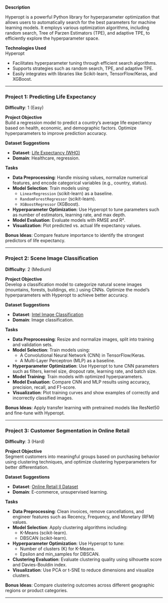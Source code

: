 **Description**

Hyperopt is a powerful Python library for hyperparameter optimization that allows users to automatically search for the best parameters for machine learning models. It employs various optimization algorithms, including random search, Tree of Parzen Estimators (TPE), and adaptive TPE, to efficiently explore the hyperparameter space. 

**Technologies Used**  
Hyperopt  
- Facilitates hyperparameter tuning through efficient search algorithms.  
- Supports strategies such as random search, TPE, and adaptive TPE.  
- Easily integrates with libraries like Scikit-learn, TensorFlow/Keras, and XGBoost.  

---

### Project 1: Predicting Life Expectancy  
**Difficulty**: 1 (Easy)  

**Project Objective**  
Build a regression model to predict a country’s average life expectancy based on health, economic, and demographic factors. Optimize hyperparameters to improve prediction accuracy.  

**Dataset Suggestions**  
- **Dataset**: [Life Expectancy (WHO)](https://www.kaggle.com/datasets/kumarajarshi/life-expectancy-who)  
- **Domain**: Healthcare, regression.  

**Tasks**  
- **Data Preprocessing**: Handle missing values, normalize numerical features, and encode categorical variables (e.g., country, status).  
- **Model Selection**: Train models using:  
  - `LinearRegression` (scikit-learn) as a baseline.  
  - `RandomForestRegressor` (scikit-learn).  
  - `XGBoostRegressor` (XGBoost).  
- **Hyperparameter Optimization**: Use Hyperopt to tune parameters such as number of estimators, learning rate, and max depth.  
- **Model Evaluation**: Evaluate models with RMSE and R².  
- **Visualization**: Plot predicted vs. actual life expectancy values.  

**Bonus Ideas**: Compare feature importance to identify the strongest predictors of life expectancy.  

---

### Project 2: Scene Image Classification  
**Difficulty**: 2 (Medium)  

**Project Objective**  
Develop a classification model to categorize natural scene images (mountains, forests, buildings, etc.) using CNNs. Optimize the model’s hyperparameters with Hyperopt to achieve better accuracy.  

**Dataset Suggestions**  
- **Dataset**: [Intel Image Classification](https://www.kaggle.com/datasets/puneet6060/intel-image-classification)  
- **Domain**: Image classification.  

**Tasks**  
- **Data Preprocessing**: Resize and normalize images, split into training and validation sets.  
- **Model Selection**: Train models using:  
  - A Convolutional Neural Network (CNN) in TensorFlow/Keras.  
  - A Multi-Layer Perceptron (MLP) as a baseline.  
- **Hyperparameter Optimization**: Use Hyperopt to tune CNN parameters such as filters, kernel size, dropout rate, learning rate, and batch size.  
- **Model Training**: Train models with optimized hyperparameters.  
- **Model Evaluation**: Compare CNN and MLP results using accuracy, precision, recall, and F1-score.  
- **Visualization**: Plot training curves and show examples of correctly and incorrectly classified images.  

**Bonus Ideas**: Apply transfer learning with pretrained models like ResNet50 and fine-tune with Hyperopt.  

---

### Project 3: Customer Segmentation in Online Retail  
**Difficulty**: 3 (Hard)  

**Project Objective**  
Segment customers into meaningful groups based on purchasing behavior using clustering techniques, and optimize clustering hyperparameters for better differentiation.  

**Dataset Suggestions**  
- **Dataset**: [Online Retail II Dataset](https://www.kaggle.com/datasets/mashlyn/online-retail-ii-uci)  
- **Domain**: E-commerce, unsupervised learning.  

**Tasks**  
- **Data Preprocessing**: Clean invoices, remove cancellations, and engineer features such as Recency, Frequency, and Monetary (RFM) values.  
- **Model Selection**: Apply clustering algorithms including:  
  - K-Means (scikit-learn).  
  - DBSCAN (scikit-learn).  
- **Hyperparameter Optimization**: Use Hyperopt to tune:  
  - Number of clusters (K) for K-Means.  
  - Epsilon and min_samples for DBSCAN.  
- **Clustering Evaluation**: Evaluate clustering quality using silhouette score and Davies-Bouldin index.  
- **Visualization**: Use PCA or t-SNE to reduce dimensions and visualize clusters.  

**Bonus Ideas**: Compare clustering outcomes across different geographic regions or product categories.  

---
